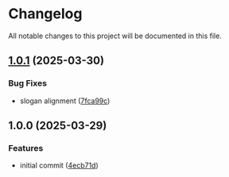 # Changelog

All notable changes to this project will be documented in this file.

## [1.0.1](https://github.com/OBMS-Open-Business-Management-Software/theme-aurora/compare/v1.0.0...v1.0.1) (2025-03-30)


### Bug Fixes

* slogan alignment ([7fca99c](https://github.com/OBMS-Open-Business-Management-Software/theme-aurora/commit/7fca99c599f2e7fad3c4f7cda19a5431f41234a6))

## 1.0.0 (2025-03-29)


### Features

* initial commit ([4ecb71d](https://github.com/OBMS-Open-Business-Management-Software/theme-aurora/commit/4ecb71df9249b475d2beacd9aeb10537f619b1c2))
